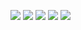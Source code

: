 ![](http://github-profile-summary-cards.vercel.app/api/cards/profile-details?username=surchandram&theme=transparent)
![](http://github-profile-summary-cards.vercel.app/api/cards/repos-per-language?username=vn7n24fzkq&theme=transparent)
![](http://github-profile-summary-cards.vercel.app/api/cards/most-commit-language?username=vn7n24fzkq&theme=transparent)
![](http://github-profile-summary-cards.vercel.app/api/cards/stats?username=vn7n24fzkq&theme=transparent)
![](http://github-profile-summary-cards.vercel.app/api/cards/productive-time?username=vn7n24fzkq&theme=default&utcOffset=8)



